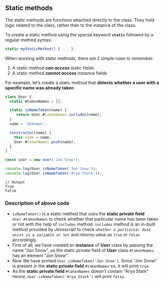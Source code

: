 ## Static methods

The static methods are functions attached directly to the class. They hold logic related to the class, rather than to the instance of the class. 

To create a static method using the special keyword **`static`** followed by a regular method syntax: 

```js
static myStaticMethod() { ... }
```
When working with static methods, there are 2 simple rules to remember:

1. A static method ***can access*** static fields
2. A static method ***cannot access*** instance fields

For example, let’s create a static method that **detects whether a user with a specific name was already taken**. 

```js
class User {
  static #takenNames = [];

  static isNameTaken(name) {    
     return User.#takenNames.includes(name);  
  }
  name = 'Unknown';

  constructor(name) {
    this.name = name;
    User.#takenNames.push(name);
  }
}

const user = new User('Jon Snow');

console.log(User.isNameTaken('Jon Snow'));
console.log(User.isNameTaken('Arya Stark'));
```
```
// Output
True
False
```
### Description of above code
* `isNameTaken()` is a static method that uses the **static private field** `User.#takenNames` to check whether that particular name has been taken or not with the help of `includes` method. `includes` method is an in-built method provided by *Javascript* to check *`whether a particular data exist in a variable or not`* and returns value as `true` or `false` accordingly.
* First of all, we have created an **instance** of **User** class by passing the name "Jon Snow", so the static private field of **User** class `#takenNames` has an element "Jon Snow".
* Now We have printed `User.isNameTaken('Jon Snow')`. Since "Jon Snow" is present in the **static private field** `#takenNames` so, it will print `true`.
* As the **static private field** `#takenNames` doesn't contain "Arya Stark" hence, `User.isNameTaken('Arya Stark')` will print `false`.